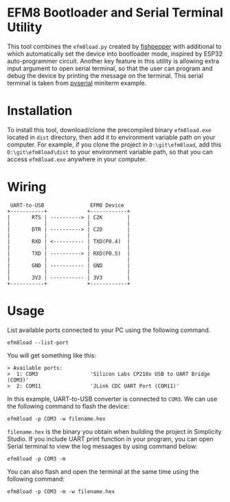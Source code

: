 # EFM8 Bootloader and Serial Terminal Utility
This tool combines the `efm8load.py` created by [fishpepper](https://github.com/fishpepper/efm8load) with additional to which automatically set the device into bootloader mode, inspired by ESP32 auto-programmer circuit. Another key feature in this utility is allowing extra input argument to open serial terminal, so that the user can program and debug the device by printing the message on the terminal. This serial terminal is taken from [pyserial](https://github.com/pyserial/pyserial/blob/master/serial/tools/miniterm.py) miniterm example.

# Installation
To install this tool, download/clone the precompiled binary `efm8load.exe` located in `dist` directory, then add it to environment variable path on your computer. For example, if you clone the project in `D:\git\efm8load`, add this `D:\git\efm8load\dist` to your environment variable path, so that you can access `efm8load.exe` anywhere in your computer.

# Wiring
```
 UART-to-USB               EFM8 Device
+-----------+             +------------+
|       RTS | ----------> | C2K        |
|           |             |            |
|       DTR | ----------> | C2D        |
|           |             |            |
|       RXD | <---------- | TXD(P0.4)  |
|           |             |            |
|       TXD | ----------> | RXD(P0.5)  |
|           |             |            |
|       GND | ----------- | GND        |
|           |             |            |
|       3V3 | ----------- | 3V3        |
+-----------+             +------------+
```

# Usage
List available ports connected to your PC using the following command.
```
efm8load --list-port
```
You will get something like this:
```
> Available ports:
>  1: COM3                 'Silicon Labs CP210x USB to UART Bridge (COM3)'
>  2: COM11                'JLink CDC UART Port (COM11)'
```
In this example, UART-to-USB converter is connected to `COM3`. We can use the following command to flash the device:
```
efm8load -p COM3 -w filename.hex
```
`filename.hex` is the binary you obtain when building the project in Simplicity Studio. If you include UART print function in your program, you can open Serial terminal to view the log messages by using command below:
```
efm8load -p COM3 -m
```
You can also flash and open the terminal at the same time using the following command:
```
efm8load -p COM3 -m -w filename.hex
```
